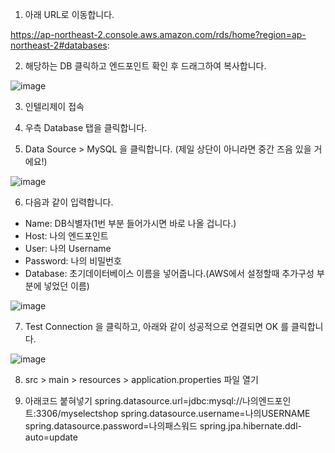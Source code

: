 1. 아래 URL로 이동합니다.

https://ap-northeast-2.console.aws.amazon.com/rds/home?region=ap-northeast-2#databases:

2. 해당하는 DB 클릭하고 엔드포인트 확인 후 드래그하여 복사합니다. 

![image](https://user-images.githubusercontent.com/90609214/150951401-d771659d-a90b-4f93-a947-6ace313a2581.png)

3. 인텔리제이 접속

4. 우측 Database 탭을 클릭합니다.

5. Data Source > MySQL 을 클릭합니다. (제일 상단이 아니라면 중간 즈음 있을 거에요!)

![image](https://user-images.githubusercontent.com/90609214/150951773-9dca5fc6-df1f-4548-a94a-95f97cb58bbb.png)

6. 다음과 같이 입력합니다.
- Name: DB식별자(1번 부분 들어가시면 바로 나올 겁니다.)
- Host: 나의 엔드포인트
- User: 나의 Username
- Password: 나의 비밀번호
- Database: 초기데이터베이스 이름을 넣어줍니다.(AWS에서 설정할때 추가구성 부분에 넣었던 이름)

![image](https://user-images.githubusercontent.com/90609214/150951909-5bdbed47-a94c-4e7d-90a5-385227256d6b.png)

7. Test Connection 을 클릭하고, 아래와 같이 성공적으로 연결되면 OK 를 클릭합니다.

![image](https://user-images.githubusercontent.com/90609214/150952784-abafce1c-6373-4300-820e-2cff70f362ef.png)

8. src > main > resources > application.properties 파일 열기

9. 아래코드 붙혀넣기
    spring.datasource.url=jdbc:mysql://나의엔드포인트:3306/myselectshop
    spring.datasource.username=나의USERNAME
    spring.datasource.password=나의패스워드
    spring.jpa.hibernate.ddl-auto=update
    
    
